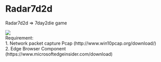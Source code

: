 # Radar7d2d
Radar7d2d => 7day2die game

<img src="https://github.com/omnitsukido/Radar7d2d/blob/main/Radar7d2d.jpg" />
<br />Requirement:
	<br />1. Network packet capture Pcap (http://www.win10pcap.org/download/)
	<br />2. Edge Browser Component (https://www.microsoftedgeinsider.com/download)
